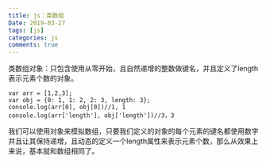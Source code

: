 ```yaml
---
title: js：类数组
Date: 2019-03-27
tags: [js]
categories: js
comments: true
---
```


类数组对象：只包含使用从零开始，且自然递增的整数做键名，并且定义了length表示元素个数的对象。

```
var arr = [1,2,3];
var obj = {0: 1, 1: 2, 2: 3, length: 3};
console.log(arr[0], obj[0])//1, 1
console.log(arr['length'], obj['length'])//3，3
```
我们可以使用对象来模拟数组，只要我们定义的对象的每个元素的键名都使用数字并且让其保持递增，且动态的定义一个length属性来表示元素个数，那么从效果上来说，基本就和数组相同了。